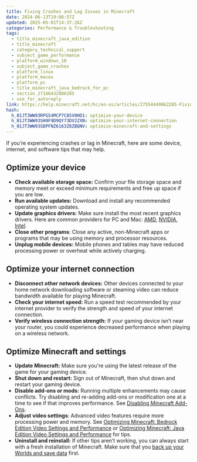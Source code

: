 ```yaml
---
title: Fixing Crashes and Lag Issues in Minecraft
date: 2024-06-13T19:08:57Z
updated: 2025-05-01T14:37:26Z
categories: Performance & Troubleshooting
tags:
  - title_minecraft_java_edition
  - title_minecraft
  - category_technical_support
  - subject_game_performance
  - platform_windows_10
  - subject_game_crashes
  - platform_linux
  - platform_macos
  - platform_pc
  - title_minecraft_java_bedrock_for_pc
  - section_27166432886285
  - use_for_autoreply
link: https://help.minecraft.net/hc/en-us/articles/27554449862285-Fixing-Crashes-and-Lag-Issues-in-Minecraft
hash:
  h_01JT3WW93RPG54MCP7C8SV0HD1: optimize-your-device
  h_01JT3WW93SH9F9D9QY73DV2ZXN: optimize-your-internet-connection
  h_01JT3WW93SDPFNZ6163Z8ZBQNV: optimize-minecraft-and-settings
---
```


If you’re experiencing crashes or lag in Minecraft, here are some device, internet, and software tips that may help.

## Optimize your device

- **Check available storage space:** Confirm your file storage space and memory meet or exceed minimum requirements and free up space if you are low.
- **Run available updates:** Download and install any recommended operating system updates.
- **Update graphics drivers:** Make sure install the most recent graphics drivers. Here are common providers for PC and Mac: [AMD](https://www.amd.com/en/support/download/drivers.html), [NVIDIA](https://www.nvidia.com/en-us/drivers/), [Intel](https://www.intel.com/content/www/us/en/download-center/home.html).
- **Close other programs**: Close any active, non-Minecraft apps or programs that may be using memory and processor resources.
- **Unplug mobile devices:** Mobile phones and tables may have reduced processing power or overheat while actively charging.

## Optimize your internet connection

- **Disconnect other network devices:** Other devices connected to your home network downloading software or steaming video can reduce bandwidth available for playing Minecraft.
- **Check your internet speed:** Run a speed test recommended by your internet provider to verify the strength and speed of your internet connection.
- **Verify wireless connection strength:** If your gaming device isn’t near your router, you could experience decreased performance when playing on a wireless network.

## Optimize Minecraft and settings

- **Update Minecraft:** Make sure you're using the latest release of the game for your gaming device.
- **Shut down and restart:** Sign out of Minecraft, then shut down and restart your gaming device.
- **Disable add-ons or mods:** Running multiple enhancements may cause conflicts. Try disabling and re-adding add-ons or modification one at a time to see if that improves performance. See [Disabling Minecraft Add-Ons](../Managing-Marketplace-Content/Disabling-Minecraft-Add-Ons.md).
- **Adjust video settings**: Advanced video features require more processing power and memory. See [Optimizing Minecraft: Bedrock Edition Video Settings and Performance](./Optimizing-Video-Settings-and-Performance-in-Minecraft.md) or [Optimizing Minecraft: Java Edition Video Settings and Performance](./Optimizing-Minecraft-Java-Edition-video-settings-and-performance.md) for tips.
- **Uninstall and reinstall:** If other tips aren’t working, you can always start with a fresh installation of Minecraft. Make sure that you [back up your Worlds and save data](https://help.minecraft.net/hc/en-us/sections/27166561402125) first.
